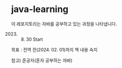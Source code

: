 # java-learning

이 레포지토리는 자바를 공부하고 있는 과정을 나타냅니다.

2023. 08. 30 Start

목표 : 전역 전(2024. 02. 01)까지 책 내용 숙지

참고) 혼공자(혼자 공부하는 자바)
